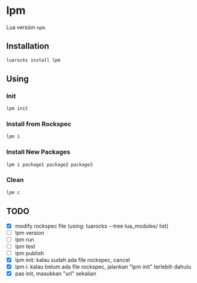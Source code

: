 # lpm

Lua version `npm`.

## Installation

```bash
luarocks install lpm
```

## Using

### Init

```bash
lpm init
```

### Install from Rockspec

```bash
lpm i
```

### Install New Packages

```bash
lpm i package1 package2 package3
```

### Clean

```bash
lpm c
```

## TODO

- [x] modify rockspec file (using: luarocks --tree lua_modules/ list)
- [ ] lpm version
- [ ] lpm run
- [ ] lpm test
- [ ] lpm publish
- [x] lpm init: kalau sudah ada file rockspec, cancel
- [x] lpm i: kalau belum ada file rockspec, jalankan "lpm init" terlebih dahulu
- [x] pas init, masukkan "url" sekalian
